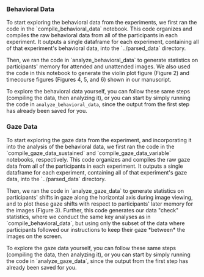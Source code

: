 <h3> Behavioral Data </h3>
<p>
To start exploring the behavioral data from the experiments, we first ran the code in the `compile_behavioral_data` notebook. This code organizes and compiles the raw behavioral data from all of the participants in each experiment. It outputs a single dataframe for each experiment, containing all of that experiment's behavioral data, into the `../parsed_data` directory. </p>

<p>Then, we ran the code in `analyze_behavioral_data` to generate statistics on participants' memory for attended and unattended images. We also used the code in this notebook to generate the violin plot figure (Figure 2) and timecourse figures (Figures 4, 5, and 6) shown in our manuscript. </p>

To explore the behavioral data yourself, you can follow these same steps (compiling the data, then analyzing it), or you can start by simply running the code in `analyze_behavioral_data`, since the output from the first step has already been saved for you.

<h3> Gaze Data </h3>
<p>To start exploring the gaze data from the experiment, and incorporating it into the analysis of the behavioral data, we first ran the code in the `compile_gaze_data_sustained` and `compile_gaze_data_variable` notebooks, respectively. This code organizes and compiles the raw gaze data from all of the participants in each experiment. It outputs a single dataframe for each experiment, containing all of that experiment's gaze data, into the `../parsed_data` directory. </p>

<p>Then, we ran the code in `analyze_gaze_data` to generate statistics on participants' shifts in gaze along the horizontal axis during image viewing, and to plot these gaze shifts with respect to participants' later memory for the images (Figure 3). Further, this code generates our data "check" statistics, where we conduct the same key analyses as in `compile_behavioral_data`, but using only the subset of the data where participants followed our instructions to keep their gaze *between* the images on the screen. </p>

<p>To explore the gaze data yourself, you can follow these same steps (compiling the data, then analyzing it), or you can start by simply running the code in `analyze_gaze_data`, since the output from the first step has already been saved for you.</p>
